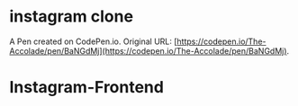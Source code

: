 # instagram clone

A Pen created on CodePen.io. Original URL: [https://codepen.io/The-Accolade/pen/BaNGdMj](https://codepen.io/The-Accolade/pen/BaNGdMj).

# Instagram-Frontend
